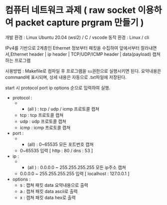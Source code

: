 # 컴퓨터 네트워크 과제 ( raw socket 이용하여 packet capture prgram 만들기 )

개발 환경 : Linux Ubuntu 20.04 (wsl2) / C / vscode
동작 환경 : Linux / cli

IPv4를 기반으로 2계층인 Ethernet 정보부터 패킷을 수집하여 앞에서부터 잘라내면서,Ethernet header | ip header | TCP/UDP/ICMP header | data(payload) 캡쳐 하는 프로그램

사용방법 : Makefile로 컴파일 후 프로그램을 `su`권한으로 실행시키면 된다.
요약내용은 command에 표시되며, 상세 내용은 자동으로 .txt파일에 저장된다.

start 시 protocol port ip options 순으로 입력하여 실행.
 - protocol : 
   - * (all ) : tcp / udp / icmp  프로토콜 캡쳐
   - tcp : tcp 프로토콜 캡쳐
   - udp : udp 프로토콜 캡쳐
   - icmp : icmp 프로토콜 캡쳐
 - port :
   - * (all) : 0~65535 모든 포트번호 캡쳐
   - 0~65535 입력 [ http : 80 / dns : 53 ]
 - ip : 
   - * (all ) : 0.0.0.0 ~ 255.255.255.255 모든 ip주소 캡쳐
   - 0.0.0.0 ~ 255.255.255.255 입력 [ localhost : 127.0.0.1 ]
 - options : 
   - s : 캡쳐 패킷 data 요약내용으로 출력
   - a : 캡쳐 패킷 data ascii로 출력
   - x : 캡쳐 패킷 data hex로 출력
